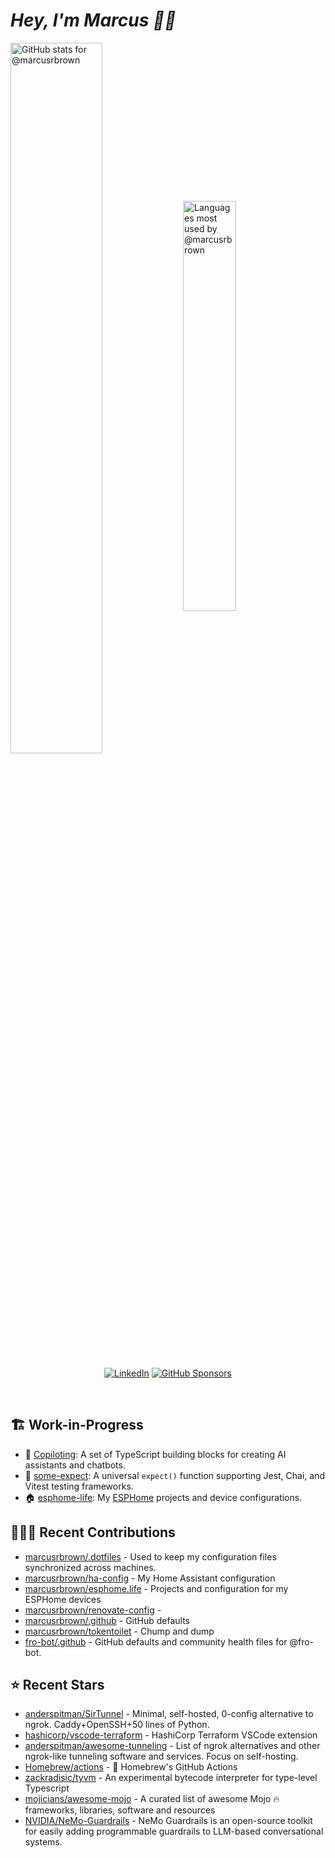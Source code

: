 # <em>Hey, I'm Marcus <span title="✌🏽 & ❤️">👋🏽</span></em>

<img align='center' width='54%' alt='GitHub stats for @marcusrbrown' src='https://github-readme-stats.vercel.app/api?username=marcusrbrown&show_icons=true&theme=dark&include_all_commits=true&count_private=true'>
<img align='center' width='41%' alt='Languages most used by @marcusrbrown' src='https://github-readme-stats.vercel.app/api/top-langs/?username=marcusrbrown&layout=compact&theme=dark&include_all_commits=true&count_private=true'>

<br>
<div align='center'>

[![LinkedIn](https://img.shields.io/badge/LinkedIn-blue?style=for-the-badge&logo=linkedin)][linkedin]
[![GitHub Sponsors](https://img.shields.io/github/sponsors/marcusrbrown?style=for-the-badge&logo=github-sponsors)
][gh-sponsors]

</div>
<br>

[gh-sponsors]: https://github.com/sponsors/marcusrbrown "@marcusrbrown | GitHub Sponsors"
[linkedin]: https://www.linkedin.com/in/marcusrbrown "@marcusrbrown | LinkedIn"

## 🏗️ Work-in-Progress

- 🤖 [Copiloting](https://github.com/marcusrbrown/copiloting): A set of TypeScript building blocks for creating AI assistants and chatbots.
- 🧪 [some-expect](https://github.com/marcusrbrown/some-expect): A universal `expect()` function supporting Jest, Chai, and Vitest testing frameworks.
- 🏠 [esphome-life](https://github.com/marcusrbrown/esphome-life): My [ESPHome](https://esphome.io/) projects and device configurations.

## 👨🏽‍💻 Recent Contributions

- [marcusrbrown/.dotfiles](https://github.com/marcusrbrown/.dotfiles) - Used to keep my configuration files synchronized across machines.
- [marcusrbrown/ha-config](https://github.com/marcusrbrown/ha-config) - My Home Assistant configuration
- [marcusrbrown/esphome.life](https://github.com/marcusrbrown/esphome.life) - Projects and configuration for my ESPHome devices
- [marcusrbrown/renovate-config](https://github.com/marcusrbrown/renovate-config) -
- [marcusrbrown/.github](https://github.com/marcusrbrown/.github) - GitHub defaults
- [marcusrbrown/tokentoilet](https://github.com/marcusrbrown/tokentoilet) - Chump and dump
- [fro-bot/.github](https://github.com/fro-bot/.github) - GitHub defaults and community health files for @fro-bot.

## ⭐ Recent Stars

- [anderspitman/SirTunnel](https://github.com/anderspitman/SirTunnel) - Minimal, self-hosted, 0-config alternative to ngrok. Caddy&#43;OpenSSH&#43;50 lines of Python.
- [hashicorp/vscode-terraform](https://github.com/hashicorp/vscode-terraform) - HashiCorp Terraform VSCode extension
- [anderspitman/awesome-tunneling](https://github.com/anderspitman/awesome-tunneling) - List of ngrok alternatives and other ngrok-like tunneling software and services. Focus on self-hosting.
- [Homebrew/actions](https://github.com/Homebrew/actions) - :rocket: Homebrew&#39;s GitHub Actions
- [zackradisic/tyvm](https://github.com/zackradisic/tyvm) - An experimental bytecode interpreter for type-level Typescript
- [mojicians/awesome-mojo](https://github.com/mojicians/awesome-mojo) - A curated list of awesome Mojo 🔥 frameworks, libraries, software and resources
- [NVIDIA/NeMo-Guardrails](https://github.com/NVIDIA/NeMo-Guardrails) - NeMo Guardrails is an open-source toolkit for easily adding programmable guardrails to LLM-based conversational systems.
